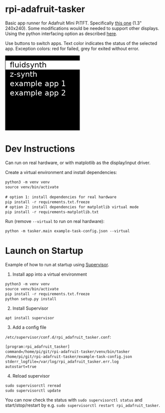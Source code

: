 # rpi-adafruit-tasker

Basic app runner for Adafruit Mini PiTFT. Specifically [this one](https://www.adafruit.com/product/4484) (1.3" 240x240). Some modifications would be needed to support other displays. Using the python interfacing option as described [here](https://learn.adafruit.com/adafruit-mini-pitft-135x240-color-tft-add-on-for-raspberry-pi/python-setup).

Use buttons to switch apps. Text color indicates the status of the selected app. Exception colors: red for failed, grey for exited without error.

![screenshot](screenshot.png)

# Dev Instructions

Can run on real hardware, or with matplotlib as the display/input driver.

Create a virtual environment and install dependencies:
```
python3 -m venv venv
source venv/bin/activate

# option 1: install dependencies for real hardware
pip install -r requirements.txt.freeze
# option 2: install dependencies for matplotlib virtual mode
pip install -r requirements-matplotlib.txt
```

Run (remove `--virtual` to run on real hardware):
```
python -m tasker.main example-task-config.json --virtual
```

# Launch on Startup

Example of how to run at startup using [Supervisor](http://supervisord.org/index.html).

1. Install app into a virtual environment
```
python3 -m venv venv
source venv/bin/activate
pip install -r requirements.txt.freeze
python setup.py install
```

2. Install Supervisor
```
apt install supervisor
```

3. Add a config file

`/etc/supervisor/conf.d/rpi_adafruit_tasker.conf`:
```
[program:rpi_adafruit_tasker]
command=/home/pi/git/rpi-adafruit-tasker/venv/bin/tasker /home/pi/git/rpi-adafruit-tasker/example-task-config.json
stderr_logfile=/var/log/rpi_adafruit_tasker.err.log
autostart=true
```

4. Reload supervisor

```
sudo supervisorctl reread
sudo supervisorctl update
```

You can now check the status with `sudo supervisorctl status` and start/stop/restart by e.g. `sudo supervisorctl restart rpi_adafruit_tasker`.
